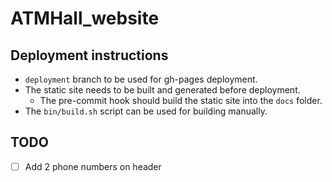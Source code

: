# ATMHall_website

## Deployment instructions
- `deployment` branch to be used for gh-pages deployment.
- The static site needs to be built and generated before deployment.
  - The pre-commit hook should build the static site into the `docs` folder.
- The `bin/build.sh` script can be used for building manually.

## TODO
- [ ] Add 2 phone numbers on header

